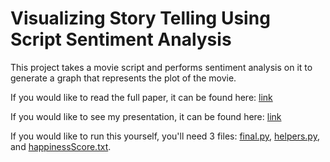 # Visualizing Story Telling Using Script Sentiment Analysis

This project takes a movie script and performs sentiment analysis on it to generate a graph that represents the plot of the movie.

If you would like to read the full paper, it can be found here: [link](Paper.pdf)

If you would like to see my presentation, it can be found here: [link](Presentation.pdf)

If you would like to run this yourself, you'll need 3 files: [final.py](final.py), [helpers.py](helpers.py), and [happinessScore.txt](happinessScore.txt).
